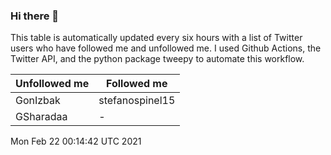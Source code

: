 ### Hi there 👋

This table is automatically updated every six hours with a list of Twitter users who have followed me and unfollowed me. I used Github Actions, the Twitter API, and the python package tweepy to automate this workflow.

| Unfollowed me |  Followed me |
| --- | --- |
|GonIzbak|stefanospinel15|
|GSharadaa|-|
Mon Feb 22 00:14:42 UTC 2021
